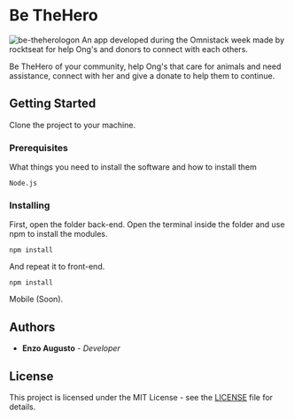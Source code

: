 
# Be TheHero
![be-theherologon](https://user-images.githubusercontent.com/42739620/78310917-bf2f2880-7525-11ea-8a46-9aca99f2a35b.png)
An app developed during the Omnistack week made by rocktseat for help Ong's and donors to connect with each others.

Be TheHero of your community, help Ong's that care for animals and need assistance, connect with her and give a donate to help them to continue. 

## Getting Started

Clone the project to your machine.

### Prerequisites

What things you need to install the software and how to install them

```
Node.js
```

### Installing

First, open the folder back-end.
Open the terminal inside the folder and use npm to install the modules.
```
npm install
```
And repeat it to front-end.
```
npm install
```
Mobile (Soon).

## Authors

* **Enzo Augusto** - *Developer* 

## License

This project is licensed under the MIT License - see the [LICENSE](LICENSE) file for details.

